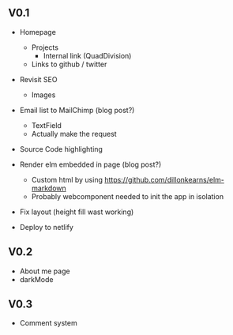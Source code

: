 
## V0.1

- Homepage
  - Projects
    - Internal link (QuadDivision)
  - Links to github / twitter
- Revisit SEO
  - Images

- Email list to MailChimp (blog post?)
  - TextField
  - Actually make the request

- Source Code highlighting
- Render elm embedded in page (blog post?)
    - Custom html by using https://github.com/dillonkearns/elm-markdown
    - Probably webcomponent needed to init the app in isolation
- Fix layout (height fill wast working)
- Deploy to netlify

## V0.2

- About me page
- darkMode

## V0.3

- Comment system

